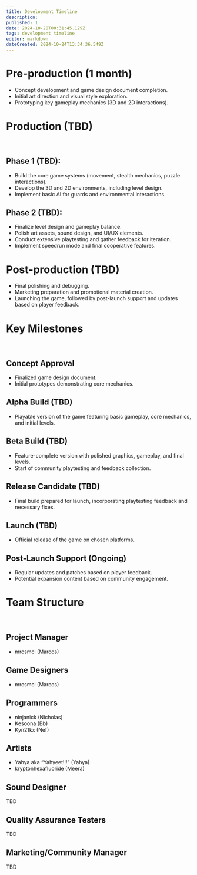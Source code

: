 ```yaml
---
title: Development Timeline
description: 
published: 1
date: 2024-10-28T00:31:45.129Z
tags: development timeline
editor: markdown
dateCreated: 2024-10-24T13:34:36.549Z
---
```


# Pre-production (1 month)

- Concept development and game design document completion.
- Initial art direction and visual style exploration.
- Prototyping key gameplay mechanics (3D and 2D interactions).

# Production (TBD)
<br>

## Phase 1 (TBD):

- Build the core game systems (movement, stealth mechanics, puzzle interactions).
- Develop the 3D and 2D environments, including level design.
- Implement basic AI for guards and environmental interactions.

## Phase 2 (TBD):

- Finalize level design and gameplay balance.
- Polish art assets, sound design, and UI/UX elements.
- Conduct extensive playtesting and gather feedback for iteration.
- Implement speedrun mode and final cooperative features.

# Post-production (TBD)

- Final polishing and debugging.
- Marketing preparation and promotional material creation.
- Launching the game, followed by post-launch support and updates based on player feedback.

# Key Milestones
<br>

## Concept Approval

- Finalized game design document.
- Initial prototypes demonstrating core mechanics.

## Alpha Build (TBD)

- Playable version of the game featuring basic gameplay, core mechanics, and initial levels.

## Beta Build (TBD)
- Feature-complete version with polished graphics, gameplay, and final levels.
- Start of community playtesting and feedback collection.

## Release Candidate (TBD)

- Final build prepared for launch, incorporating playtesting feedback and necessary fixes.

## Launch (TBD)

- Official release of the game on chosen platforms.

## Post-Launch Support (Ongoing)

- Regular updates and patches based on player feedback.
- Potential expansion content based on community engagement.

# Team Structure
<br>

## Project Manager

- mrcsmcl (Marcos)

## Game Designers

- mrcsmcl (Marcos)

## Programmers

- ninjanick (Nicholas)
- Kesoona (Bb)
- Kyn21kx (Nef)

## Artists

- Yahya aka “Yahyeet!!!” (Yahya)
- kryptonhexafluoride (Meera)

## Sound Designer
TBD

## Quality Assurance Testers
TBD

## Marketing/Community Manager
TBD